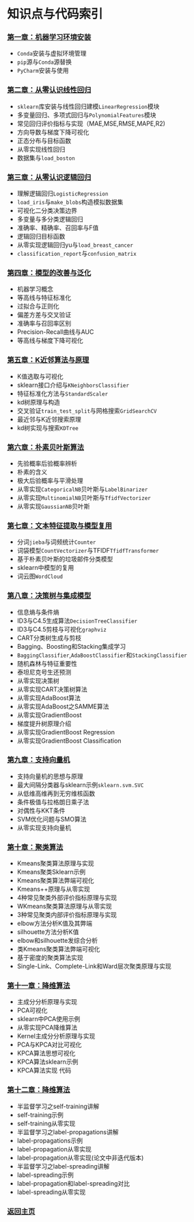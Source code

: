 # 知识点与代码索引

### [第一章：机器学习环境安装](./Chapter01)

- `Conda`安装与虚拟环境管理
- `pip`源与`Conda`源替换
- `PyCharm`安装与使用

### [第二章：从零认识线性回归](./Chapter02/README-zh-CN.md)

- `sklearn`库安装与线性回归建模`LinearRegression`模块
- 多变量回归、多项式回归与`PolynomialFeatures`模块
- 常见回归评价指标与实现（MAE,MSE,RMSE,MAPE,R2)
- 方向导数与梯度下降可视化
- 正态分布与目标函数
- 从零实现线性回归
- 数据集与`load_boston`

### [第三章：从零认识逻辑回归](./Chapter03/README-zh-CN.md)

- 理解逻辑回归`LogisticRegression`
- `load_iris`与`make_blobs`构造模拟数据集
- 可视化二分类决策边界
- 多变量与多分类逻辑回归
- 准确率、精确率、召回率与F值
- 逻辑回归目标函数
- 从零实现逻辑回归yu与`load_breast_cancer`
- `classification_report`与`confusion_matrix`

### [第四章：模型的改善与泛化](./Chapter04/README-zh-CN.md)

- 机器学习概念
- 等高线与特征标准化
- 过拟合与正则化
- 偏差方差与交叉验证
- 准确率与召回率区别
- Precision-Recall曲线与AUC
- 等高线与梯度下降可视化

### [第五章：K近邻算法与原理](./Chapter05/README-zh-CN.md)

- K值选取与可视化
- sklearn接口介绍与`KNeighborsClassifier`
- 特征标准化方法与`StandardScaler`
- kd树原理与构造
- 交叉验证`train_test_split`与网格搜索`GridSearchCV`
- 最近邻与K近邻搜索原理
- kd树实现与搜索`KDTree`

### [第六章：朴素贝叶斯算法](./Chapter06/README-zh-CN.md)

- 先验概率后验概率辨析
- 朴素的含义
- 极大后验概率与平滑处理
- 从零实现`CategoricalNB`贝叶斯与`LabelBinarizer`
- 从零实现`MultinomialNB`贝叶斯与`TfidfVectorizer`
- 从零实现`GaussianNB`贝叶斯

### [第七章：文本特征提取与模型复用](./Chapter07/README-zh-CN.md)

- 分词`jieba`与词频统计`Counter`
- 词袋模型`CountVectorizer`与TFIDF`TfidfTransformer`
- 基于朴素贝叶斯的垃圾邮件分类模型
- sklearn中模型的复用
- 词云图`WordCloud`

### [第八章：决策树与集成模型](./Chapter08/README-zh-CN.md)

- 信息熵与条件熵
- ID3与C4.5生成算法`DecisionTreeClassifier`
- ID3与C4.5剪枝与可视化`graphviz`
- CART分类树生成与剪枝
- Bagging、Boosting和Stacking集成学习
- `BaggingClassifier`,`AdaBoostClassifier`和`StackingClassifier`
- 随机森林与特征重要性
- 泰坦尼克号生还预测
- 从零实现决策树
- 从零实现CART决策树算法
- 从零实现AdaBoost算法
- 从零实现AdaBoost之SAMME算法
- 从零实现GradientBoost
- 梯度提升树原理介绍
- 从零实现GradientBoost Regression
- 从零实现GradientBoost Classification

### [第九章：支持向量机](./Chapter09/README-zh-CN.md)

- 支持向量机的思想与原理
- 最大间隔分类器与sklearn示例`sklearn.svm.SVC`
- 从低维高维再到无穷维核函数
- 条件极值与拉格朗日乘子法
- 对偶性与KKT条件
- SVM优化问题与SMO算法
- 从零实现支持向量机

### [第十章：聚类算法](./Chapter10/README-zh-CN.md)

- Kmeans聚类算法原理与实现
- Kmeans聚类Sklearn示例
- Kmeans聚类算法弊端可视化
- Kmeans++原理与从零实现
- 4种常见聚类外部评价指标原理与实现
- WKmeans聚类算法原理与从零实现
- 3种常见聚类内部评价指标原理与实现
- elbow方法分析K值及其弊端
- silhouette方法分析K值
- elbow和silhouette发综合分析
- 类Kmeans聚类算法弊端可视化
- 基于密度的聚类算法实现
- Single-Link、Complete-Link和Ward层次聚类原理与实现

### [第十一章：降维算法](./Chapter11/README-zh-CN.md)

- 主成分分析原理与实现
- PCA可视化
- sklearn中PCA使用示例
- 从零实现PCA降维算法
- Kernel主成分分析原理与实现
- PCA与KPCA对比可视化
- KPCA算法思想可视化
- KPCA算法sklearn示例
- KPCA算法实现 代码

### [第十二章：降维算法](./Chapter12/README-zh-CN.md)

- 半监督学习之self-training讲解
- self-training示例
- self-training从零实现
- 半监督学习之label-propagations讲解
- label-propagations示例
- label-propagation从零实现
- label-propagation从零实现(论文中非迭代版本)
- 半监督学习之label-spreading讲解
- label-spreading示例
- label-propagation和label-spreading对比
- label-spreading从零实现

### [返回主页](../README-zh-CN.md)


